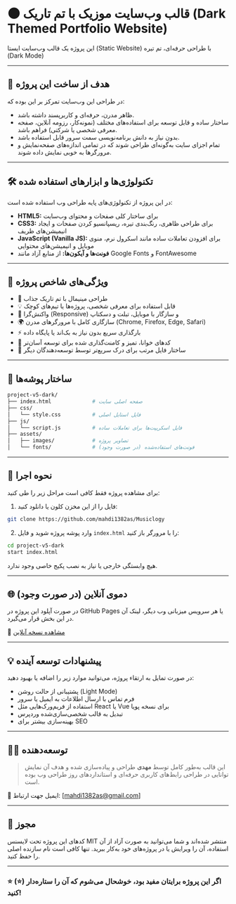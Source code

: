 
# 🌑 قالب وب‌سایت موزیک با تم تاریک (Dark Themed Portfolio Website)

این پروژه یک قالب وب‌سایت ایستا (Static Website) با طراحی حرفه‌ای، تم تیره (Dark Mode) 

---

## 🧠 هدف از ساخت این پروژه

در طراحی این وب‌سایت تمرکز بر این بوده که:

- ظاهر مدرن، حرفه‌ای و کاربرپسند داشته باشد.
- ساختار ساده و قابل توسعه برای استفاده‌های مختلف (نمونه‌کار، رزومه آنلاین، صفحه معرفی شخصی یا شرکتی) فراهم باشد.
- بدون نیاز به دانش برنامه‌نویسی سمت سرور قابل استفاده باشد.
- تمام اجزای سایت به‌گونه‌ای طراحی شوند که در تمامی اندازه‌های صفحه‌نمایش و مرورگرها به خوبی نمایش داده شوند.

---

## 🛠 تکنولوژی‌ها و ابزارهای استفاده شده

در این پروژه از تکنولوژی‌های پایه طراحی وب استفاده شده است:

- **HTML5:** برای ساختار کلی صفحات و محتوای وب‌سایت
- **CSS3:** برای طراحی ظاهری، رنگ‌بندی تیره، ریسپانسیو کردن صفحات و ایجاد انیمیشن‌های ظریف
- **JavaScript (Vanilla JS):** برای افزودن تعاملات ساده مانند اسکرول نرم، منوی موبایل و انیمیشن‌های محتوایی
- **فونت‌ها و آیکون‌ها:** از منابع آزاد مانند Google Fonts و FontAwesome

---

## 🎯 ویژگی‌های شاخص پروژه

- 🎨 طراحی مینیمال با تم تاریک جذاب
- 💡 قابل استفاده برای معرفی شخصی، پروژه‌ها یا تیم‌های کوچک
- 📱 واکنش‌گرا (Responsive) و سازگار با موبایل، تبلت و دسکتاپ
- 🌍 سازگاری کامل با مرورگرهای مدرن (Chrome, Firefox, Edge, Safari)
- ⚡ بارگذاری سریع بدون نیاز به بک‌اند یا پایگاه داده
- 🔧 کدهای خوانا، تمیز و کامنت‌گذاری شده برای توسعه آسان‌تر
- 📂 ساختار فایل مرتب برای درک سریع‌تر توسط توسعه‌دهندگان دیگر

---

## 📁 ساختار پوشه‌ها

```bash
project-v5-dark/
├── index.html             # صفحه اصلی سایت
├── css/
│   └── style.css          # فایل استایل اصلی
├── js/
│   └── script.js          # فایل اسکریپت‌ها برای تعاملات ساده
├── assets/
│   ├── images/            # تصاویر پروژه
│   └── fonts/             # فونت‌های استفاده‌شده (در صورت وجود)
```

---

## 🔧 نحوه اجرا

برای مشاهده پروژه فقط کافی است مراحل زیر را طی کنید:

1. فایل را از این مخزن کلون یا دانلود کنید:
```bash
git clone https://github.com/mahdi1382as/Musiclogy
```

2. وارد پوشه پروژه شوید و فایل `index.html` را با مرورگر باز کنید:
```bash
cd project-v5-dark
start index.html
```

هیچ وابستگی خارجی یا نیاز به نصب پکیج خاصی وجود ندارد.

---

## 🌐 دموی آنلاین (در صورت وجود)

در صورت آپلود این پروژه در GitHub Pages یا هر سرویس میزبانی وب دیگر، لینک آن در این بخش قرار می‌گیرد.

🔗 [مشاهده نسخه آنلاین](https://mahdi1382as.github.io/Musiclogy/)

---

## 💡 پیشنهادات توسعه آینده

در صورت تمایل به ارتقاء پروژه، می‌توانید موارد زیر را اضافه یا بهبود دهید:

- پشتیبانی از حالت روشن (Light Mode)
- فرم تماس با ارسال اطلاعات به ایمیل یا سرور
- استفاده از فریم‌ورک‌هایی مثل React یا Vue برای نسخه پویا
- تبدیل به قالب شخصی‌سازی‌شده وردپرس
- بهینه‌سازی بیشتر برای SEO

---

## 👨‍💻 توسعه‌دهنده

> این قالب به‌طور کامل توسط **مهدی** طراحی و پیاده‌سازی شده و هدف آن نمایش توانایی در طراحی رابط‌های کاربری حرفه‌ای و استانداردهای روز طراحی وب بوده است.

📧 ایمیل جهت ارتباط: [mahdi1382as@gmail.com]   


---

## 📜 مجوز

کدهای این پروژه تحت لایسنس MIT منتشر شده‌اند و شما می‌توانید به صورت آزاد از آن استفاده، آن را ویرایش یا در پروژه‌های خود به‌کار ببرید. تنها کافی است نام سازنده اصلی را حفظ کنید.

---

### ⭐ اگر این پروژه برایتان مفید بود، خوشحال می‌شوم که آن را ستاره‌دار (⭐) کنید!
